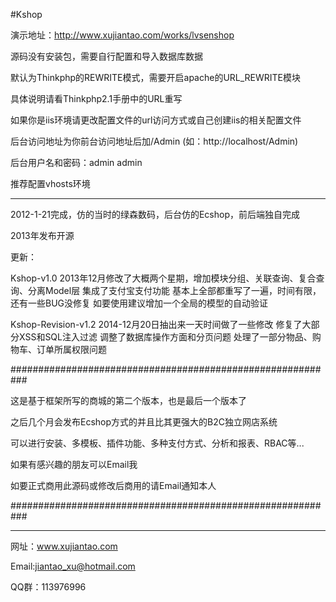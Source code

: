 #Kshop

演示地址：http://www.xujiantao.com/works/lvsenshop

源码没有安装包，需要自行配置和导入数据库数据

默认为Thinkphp的REWRITE模式，需要开启apache的URL_REWRITE模块

具体说明请看Thinkphp2.1手册中的URL重写

如果你是iis环境请更改配置文件的url访问方式或自己创建iis的相关配置文件

后台访问地址为你前台访问地址后加/Admin (如：http://localhost/Admin)

后台用户名和密码：admin admin

推荐配置vhosts环境

-----------------------------------------------------------

2012-1-21完成，仿的当时的绿森数码，后台仿的Ecshop，前后端独自完成

2013年发布开源

更新：

Kshop-v1.0
  2013年12月修改了大概两个星期，增加模块分组、关联查询、复合查询、分离Model层
  集成了支付宝支付功能
  基本上全部都重写了一遍，时间有限，还有一些BUG没修复
  如要使用建议增加一个全局的模型的自动验证

Kshop-Revision-v1.2
  2014-12月20日抽出来一天时间做了一些修改
  修复了大部分XSS和SQL注入过滤
  调整了数据库操作方面和分页问题
  处理了一部分物品、购物车、订单所属权限问题


###########################################################

这是基于框架所写的商城的第二个版本，也是最后一个版本了

之后几个月会发布Ecshop方式的并且比其更强大的B2C独立网店系统

可以进行安装、多模板、插件功能、多种支付方式、分析和报表、RBAC等...

如果有感兴趣的朋友可以Email我

如要正式商用此源码或修改后商用的请Email通知本人

###########################################################

-----------------------------------------------------------

网址：www.xujiantao.com

Email:jiantao_xu@hotmail.com

QQ群：113976996

